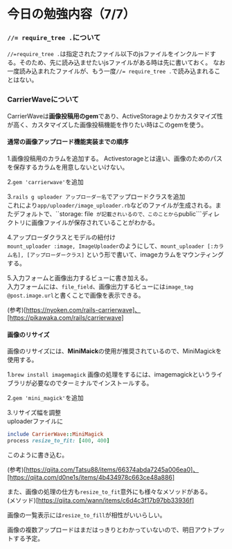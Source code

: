 # 今日の勉強内容（7/7）

### ```//= require_tree .```について

```//=require_tree .```は指定されたファイル以下のjsファイルをインクルードする。そのため、先に読み込ませたいjsファイルがある時は先に書いておく。
なお一度読み込まれたファイルが、もう一度```//= require_tree .```で読み込まれることはない。


### CarrierWaveについて

CarrierWaveは**画像投稿用のgem**であり、ActiveStorageよりかカスタマイズ性が高く、カスタマイズした画像投稿機能を作りたい時はこのgemを使う。

#### 通常の画像アップロード機能実装までの順序

1.画像投稿用のカラムを追加する。
Activestorageとは違い、画像のためのパスを保存するカラムを用意しないといけない。

2.```gem 'carrierwave'```を追加

3.```rails g uploader アップローダー名```でアップロードクラスを追加  
これにより```app/uploader/image_uploader.rb```などのファイルが生成される。またデフォルトで、``storage: file```
が記載されいるので、このことから```public```ディレクトリに画像ファイルが保存されていることがわかる。

4.アップローダクラスとモデルの紐付け  
```mount_uploader :image, ImageUploader```のようにして、```mount_uploader [:カラム名], [アップローダークラス]```
という形で書いて、imageカラムをマウンティングする。

5.入力フォームと画像出力するビューに書き加える。  
入力フォームには、```file_field```、画像出力するビューには```image_tag @post.image.url```と書くことで画像を表示できる。

(参考)[https://nyoken.com/rails-carrierwave]、[https://pikawaka.com/rails/carrierwave]

#### 画像のリサイズ

画像のリサイズには、**MiniMaick**の使用が推奨されているので、MiniMagickを使用する。  

1.```brew install imagemagick```
画像の処理をするには、imagemagickというライブラリが必要なのでターミナルでインストールする。

2.```gem 'mini_magick'```を追加

3.リサイズ幅を調整  
uploaderファイルに
```rb
include CarrierWave::MiniMagick
process resize_to_fit: [400, 400]
```
このように書き込む。  

(参考)[https://qiita.com/Tatsu88/items/66374abda7245a006ea0]、[https://qiita.com/d0ne1s/items/4b434978c663ce48a886]

また、画像の処理の仕方も```resize_to_fit```意外にも様々なメソッドがある。  
(メソッド)[https://qiita.com/wann/items/c6d4c3f17b97bb33936f]

画像の一覧表示には```resize_to_fill```が相性がいいらしい。

画像の複数アップロードはまだはっきりとわかっていないので、明日アウトプットする予定。
